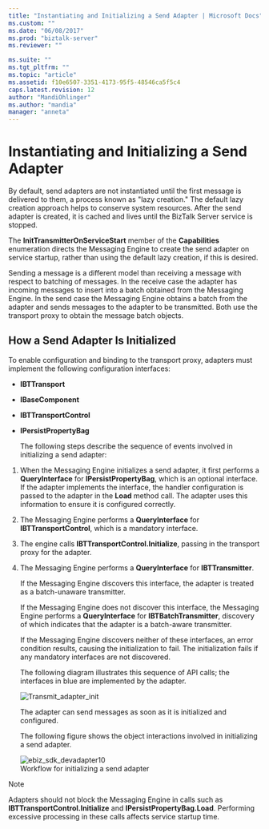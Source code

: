 ```yaml
---
title: "Instantiating and Initializing a Send Adapter | Microsoft Docs"
ms.custom: ""
ms.date: "06/08/2017"
ms.prod: "biztalk-server"
ms.reviewer: ""

ms.suite: ""
ms.tgt_pltfrm: ""
ms.topic: "article"
ms.assetid: f10e6507-3351-4173-95f5-48546ca5f5c4
caps.latest.revision: 12
author: "MandiOhlinger"
ms.author: "mandia"
manager: "anneta"
---
```

# Instantiating and Initializing a Send Adapter
By default, send adapters are not instantiated until the first message is delivered to them, a process known as "lazy creation." The default lazy creation approach helps to conserve system resources. After the send adapter is created, it is cached and lives until the BizTalk Server service is stopped.  
  
 The **InitTransmitterOnServiceStart** member of the **Capabilities** enumeration directs the Messaging Engine to create the send adapter on service startup, rather than using the default lazy creation, if this is desired.  
  
 Sending a message is a different model than receiving a message with respect to batching of messages. In the receive case the adapter has incoming messages to insert into a batch obtained from the Messaging Engine. In the send case the Messaging Engine obtains a batch from the adapter and sends messages to the adapter to be transmitted. Both use the transport proxy to obtain the message batch objects.  
  
## How a Send Adapter Is Initialized  
 To enable configuration and binding to the transport proxy, adapters must implement the following configuration interfaces:  
  
- **IBTTransport**  
  
- **IBaseComponent**  
  
- **IBTTransportControl**  
  
- **IPersistPropertyBag**  
  
  The following steps describe the sequence of events involved in initializing a send adapter:  
  
1. When the Messaging Engine initializes a send adapter, it first performs a **QueryInterface** for **IPersistPropertyBag**, which is an optional interface. If the adapter implements the interface, the handler configuration is passed to the adapter in the **Load** method call. The adapter uses this information to ensure it is configured correctly.  
  
2. The Messaging Engine performs a **QueryInterface** for **IBTTransportControl**, which is a mandatory interface.  
  
3. The engine calls **IBTTransportControl.Initialize**, passing in the transport proxy for the adapter.  
  
4. The Messaging Engine performs a **QueryInterface** for **IBTTransmitter**.  
  
    If the Messaging Engine discovers this interface, the adapter is treated as a batch-unaware transmitter.  
  
    If the Messaging Engine does not discover this interface, the Messaging Engine performs a **QueryInterface** for **IBTBatchTransmitter**, discovery of which indicates that the adapter is a batch-aware transmitter.  
  
    If the Messaging Engine discovers neither of these interfaces, an error condition results, causing the initialization to fail. The initialization fails if any mandatory interfaces are not discovered.  
  
   The following diagram illustrates this sequence of API calls; the interfaces in blue are implemented by the adapter.  
  
   ![](../core/media/transmit-adapter-init.gif "Transmit_adapter_init")  
  
   The adapter can send messages as soon as it is initialized and configured.  
  
   The following figure shows the object interactions involved in initializing a send adapter.  
  
   ![](../core/media/ebiz-sdk-devadapter10.gif "ebiz_sdk_devadapter10")  
   Workflow for initializing a send adapter  
  
> [!NOTE]
>  Adapters should not block the Messaging Engine in calls such as **IBTTransportControl.Initialize** and **IPersistPropertyBag.Load**. Performing excessive processing in these calls affects service startup time.
